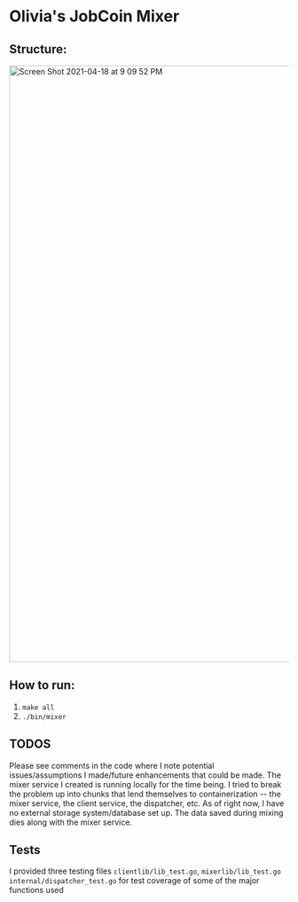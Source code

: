 # Olivia's JobCoin Mixer

## Structure:

<img width="1075" alt="Screen Shot 2021-04-18 at 9 09 52 PM" src="https://user-images.githubusercontent.com/17032867/115168881-71cb1e00-a08a-11eb-97d9-6c41f2a5321f.png">

## How to run:

1. `make all`
2. `./bin/mixer`

## TODOS
Please see comments in the code where I note potential issues/assumptions I made/future enhancements that could be made. The mixer service I created is running locally for the time being. I tried to break the problem up into chunks that lend themselves to containerization -- the mixer service, the client service, the dispatcher, etc. As of right now, I have no external storage system/database set up. The data saved during mixing dies along with the mixer service.

## Tests

I provided three testing files `clientlib/lib_test.go`, `mixerlib/lib_test.go` `internal/dispatcher_test.go` for test coverage of some of the major functions used
